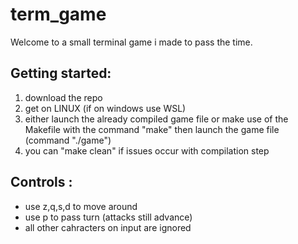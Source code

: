 # term_game

Welcome to a small terminal game i made to pass the time.

## Getting started:

1. download the repo
2. get on LINUX (if on windows use WSL) 
3. either launch the already compiled game file or make use of the Makefile with the command "make" then launch the game file (command "./game")
4. you can "make clean" if issues occur with compilation step

## Controls :
- use z,q,s,d to move around
- use p to pass turn (attacks still advance)
- all other cahracters on input are ignored